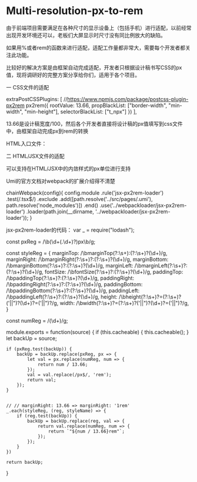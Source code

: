 # Multi-resolution-px-to-rem

由于前端项目需要满足在各种尺寸的显示设备上（包括手机）进行适配，以前经常出现开发环境还可以，老板们大屏显示时尺寸没有同比例放大的缺陷。

如果用%或者rem的函数来进行适配，适配工作量都非常大，需要每个开发者都关注此功能。

比较好的解决方案是由框架自动完成适配，开发者只根据设计稿书写CSS的px值，现将调研好的完整方案分享给你们，适用于各个项目。


一 CSS文件的适配

extraPostCSSPlugins: [
    //https://www.npmjs.com/package/postcss-plugin-px2rem
    px2rem({
        rootValue: 13.66,
        propBlackList: ["border-width", "min-width", "min-height"],
        selectorBlackList: ["t_npx"]
    })
],

13.66是设计稿宽度/100，然后各个开发者直接将设计稿的px值填写到css文件中，由框架自动完成px到rem的转换

HTML入口文件：
<script>
    (function(doc, win) {
        var docEl = doc.documentElement,
            // 判断window中是否有orientationchange方法
            resizeEvt = "orientationchange" in window ? "orientationchange" : "resize",
            recalc = function() {
                var clientWidth = docEl.clientWidth;
                if (!clientWidth) return;
                //设置基础html的fontsize
                docEl.style.fontSize =
                    clientWidth > 1080 ? +((13.66 * clientWidth) / 1366).toFixed(2) + "px" : "10.8px";
                //console.log(docEl.style.fontSize, "docEl.style.fontSize");
            };
        if (!doc.addEventListener) return;
        win.addEventListener(resizeEvt, recalc, false);
        doc.addEventListener("DOMContentLoaded", recalc, false);
    })(document, window);
</script>


二 HTML/JSX文件的适配

可以支持在HTML/JSX中的内敛样式的px单位进行支持

Umi的官方文档对webpack的扩展介绍得不清楚

chainWebpack(config){
    config.module
        .rule('jsx-px2rem-loader')
        .test(/\.tsx$/)
        .exclude
        .add([path.resolve('../src/pages/.umi'), path.resolve('node_modules')])
        .end()
        .use('../webpackloader/jsx-px2rem-loader')
        .loader(path.join(__dirname, '../webpackloader/jsx-px2rem-loader'));
}


jsx-px2rem-loader的代码：
var _ = require("lodash");

const pxReg = /\b(\d+(\.\d+)?)px\b/g;

const styleReg = {
    marginTop: /\bmarginTop(?:\s+):(?:\s+)?(\d+)/g,
    marginRight: /\bmarginRight(?:\s+)?:(?:\s+)?(\d+)/g,
    marginBottom: /\bmarginBottom(?:\s+)?:(?:\s+)?(\d+)/g,
    marginLeft: /\bmarginLeft(?:\s+)?:(?:\s+)?(\d+)/g,
    fontSize: /\bfontSize(?:\s+)?:(?:\s+)?(\d+)/g,
    paddingTop: /\bpaddingTop(?:\s+)?:(?:\s+)?(\d+)/g,
    paddingRight: /\bpaddingRight(?:\s+)?:(?:\s+)?(\d+)/g,
    paddingBottom: /\bpaddingBottom(?:\s+)?:(?:\s+)?(\d+)/g,
    paddingLeft: /\bpaddingLeft(?:\s+)?:(?:\s+)?(\d+)/g,
    height: /\bheight(?:\s+)?=(?:\s+)?(\'||\")?(\d+)?=(\'||\")?/g,
    width: /\bwidth(?:\s+)?=(?:\s+)?(\'||\")?(\d+)?=(\'||\")?/g,
}

const numReg = /(\d+)/g;

module.exports = function(source) {
    if (this.cacheable) {
        this.cacheable();
    }
    let backUp = source;

    if (pxReg.test(backUp)) {
        backUp = backUp.replace(pxReg, px => {
            let val = px.replace(numReg, num => {
                return num / 13.66;
            });
            val = val.replace(/px$/, 'rem');
            return val;
        });
    }


    // // marginRight: 13.66 => marginRight: '1rem'
    _.each(styleReg, (reg, styleName) => {
        if (reg.test(backUp)) {
            backUp = backUp.replace(reg, val => {
                return val.replace(numReg, num => {
                    return `"${num / 13.66}rem"`;
                });
            });
        }
    })

    return backUp;
}

